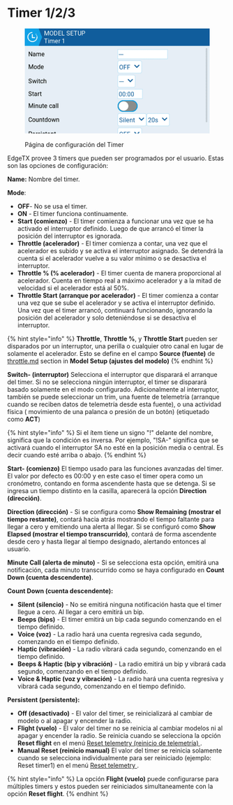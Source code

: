 # Timer 1/2/3

<figure><img src="../../../../.gitbook/assets/timers.png" alt=""><figcaption><p>Página de configuración del Timer</p></figcaption></figure>

EdgeTX provee 3 timers que pueden ser programados por el usuario. Estas son las opciones de configuración:

**Name:**  Nombre del timer.

**Mode**:

* **OFF**- No se usa el timer.
* **ON** - El timer funciona continuamente.
* **Start (comienzo)** - El timer comienza a funcionar una vez que se ha activado el interruptor definido. Luego de que arrancó el timer la posición del interruptor es ignorada.
* **Throttle (acelerador)** - El timer comienza a contar, una vez que el acelerador es subido y se activa el interruptor asignado. Se detendrá la cuenta si el acelerador vuelve a su valor mínimo o se desactiva el interruptor.
* **Throttle % (% acelerador)** - El timer cuenta de manera proporcional al acelerador. Cuenta en tiempo real a máximo acelerador y a la mitad de velocidad si el acelerador está al 50%.
* **Throttle Start (arranque por acelerador)** - El timer comienza a contar una vez que se sube el acelerador y se activa el interruptor definido. Una vez que el timer arrancó, continuará funcionando, ignorando la posición del acelerador y solo deteniéndose si se desactiva el interruptor.

{% hint style="info" %}
**Throttle**, **Throttle %**, y **Throttle Start** pueden ser disparados por un interruptor, una perilla o cualquier otro canal en lugar de solamente el acelerador. Esto se define en el campo **Source (fuente)** de [throttle.md](throttle.md "mention") section in **Model Setup (ajustes del modelo)**
{% endhint %}

**Switch- (interruptor)** Selecciona el interruptor que disparará el arranque del timer. Si no se selecciona ningún interruptor, el timer se disparará basado solamente en el modo configurado. Adicionalmente al interruptor, también se puede seleccionar un trim, una fuente de telemetría (arranque cuando se reciben datos de telemetría desde esta fuente), o una actividad física ( movimiento de una palanca o presión de un botón) (etiquetado como **ACT**)

{% hint style="info" %}
Si el ítem tiene un signo "!" delante del nombre, significa que la condición es inversa. Por ejemplo, "!SA-" significa que se activará cuando el interruptor SA no esté en la posición media o central. Es decir cuando esté arriba o abajo.
{% endhint %}

**Start- (comienzo)** El tiempo usado para las funciones avanzadas del timer. El valor por defecto es 00:00 y en este caso el timer opera como un cronómetro, contando en forma ascendente hasta que se detenga. Si se ingresa un tiempo distinto en la casilla, aparecerá la opción **Direction (dirección)**.

**Direction (dirección)** - Si se configura como **Show Remaining (mostrar el tiempo restante)**, contará hacia atrás mostrando el tiempo faltante para llegar a cero y emitiendo una alerta al llegar. Si se configuró como **Show Elapsed (mostrar el tiempo transcurrido)**, contará de forma ascendente desde cero y hasta llegar al tiempo designado, alertando entonces al usuario.

**Minute Call (alerta de minuto)** - Si se selecciona esta opción, emitirá una notificación, cada minuto transcurrido como se haya configurado en **Count Down (cuenta descendente)**.

**Count Down (cuenta descendente):**

* **Silent (silencio)** - No se emitirá ninguna notificación hasta que el timer llegue a cero. Al llegar a cero emitirá un bip.
* **Beeps (bips)** - El timer emitirá un bip cada segundo comenzando en el tiempo definido.
* **Voice (voz)** - La radio hará una cuenta regresiva cada segundo, comenzando en el tiempo definido.
* **Haptic (vibración)** - La radio vibrará cada segundo, comenzando en el tiempo definido.
* **Beeps & Haptic (bip y vibración)** - La radio emitirá un bip y vibrará cada segundo, comenzando en el tiempo definido.
* **Voice & Haptic (voz y vibración)** - La radio hará una cuenta regresiva y vibrará cada segundo, comenzando en el tiempo definido.

**Persistent (persistente):**

* **Off (desactivado)** - El valor del timer, se reinicializará al cambiar de modelo o al apagar y encender la radio.
* **Flight (vuelo)** - El valor del timer no se reinicia al cambiar modelos ni al apagar y encender la radio. Se reinicia cuando se selecciona la opción **Reset flight** en el menú [Reset telemetry (reinicio de telemetría) ](../../reset-telemetry.md).
* **Manual Reset (reinicio manual)** El valor del timer se reinicia solamente cuando se selecciona individualmente para ser reiniciado (ejemplo: Reset timer1) en el menú [Reset telemetry ](../../reset-telemetry.md).

{% hint style="info" %}
La opción **Flight (vuelo)** puede configurarse para múltiples timers y estos pueden ser reiniciados simultaneamente con la opción **Reset flight**.
{% endhint %}

